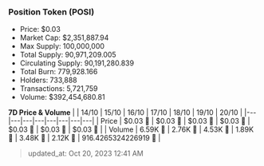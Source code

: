 
  ### Position Token (POSI)
  - Price: $0.03
  - Market Cap: $2,351,887.94
  - Max Supply: 100,000,000
  - Total Supply: 90,971,209.005
  - Circulating Supply: 90,191,280.839
  - Total Burn: 779,928.166
  - Holders: 733,888
  - Transactions: 5,721,759
  - Volume: $392,454,680.81

  **7D Price & Volume**
  | | 14&#x2F;10 | 15&#x2F;10 | 16&#x2F;10 | 17&#x2F;10 | 18&#x2F;10 | 19&#x2F;10 | 20&#x2F;10 |
  |---|---|---|---|---|---|---|---|
  | Price | $0.03 🚀 | $0.03 🚀 | $0.03 🔻 | $0.03 🚀 | $0.03 🚀 | $0.03 🔻 | $0.03 🚀 |
  | Volume | 6.59K 🚀 | 2.76K 🔻 | 4.53K 🚀 | 1.89K 🔻 | 3.48K 🚀 | 2.12K 🔻 | 916.4265324226919 🔻 |

  > updated_at: Oct 20, 2023 12:41 AM
